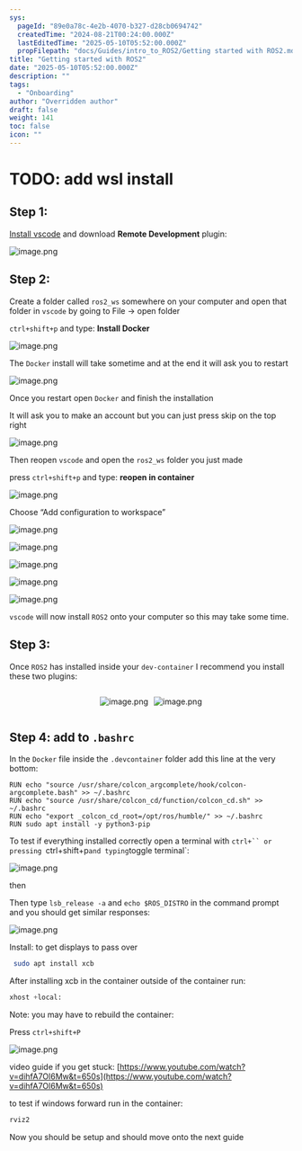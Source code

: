 ```yaml
---
sys:
  pageId: "89e0a78c-4e2b-4070-b327-d28cb0694742"
  createdTime: "2024-08-21T00:24:00.000Z"
  lastEditedTime: "2025-05-10T05:52:00.000Z"
  propFilepath: "docs/Guides/intro_to_ROS2/Getting started with ROS2.md"
title: "Getting started with ROS2"
date: "2025-05-10T05:52:00.000Z"
description: ""
tags:
  - "Onboarding"
author: "Overridden author"
draft: false
weight: 141
toc: false
icon: ""
---
```


# TODO: add wsl install

## Step 1:

[Install vscode](https://code.visualstudio.com/download) and download **Remote Development** plugin:

![image.png](https://prod-files-secure.s3.us-west-2.amazonaws.com/d518164a-d88e-44d1-a4ee-3adb3bd8bce0/efb52993-1881-4a40-b95e-6f020334f022/image.png?X-Amz-Algorithm=AWS4-HMAC-SHA256&X-Amz-Content-Sha256=UNSIGNED-PAYLOAD&X-Amz-Credential=ASIAZI2LB46627MNTC3X%2F20250613%2Fus-west-2%2Fs3%2Faws4_request&X-Amz-Date=20250613T090949Z&X-Amz-Expires=3600&X-Amz-Security-Token=IQoJb3JpZ2luX2VjECYaCXVzLXdlc3QtMiJHMEUCIE44FJAmX58Oh721eP7ddvQMljLYhHiGh1%2BDO%2FigGvQfAiEA5819d5YuRpNcZPhYwc0BN4t%2BpD8Bso8niPVS3O1o6PAqiAQI%2F%2F%2F%2F%2F%2F%2F%2F%2F%2F%2F%2FARAAGgw2Mzc0MjMxODM4MDUiDCBagkkIo80N1PLGHCrcAyLvYodhVzg5R6xVLL0XVw9tL63DW29%2FOrqnFhI5rrE0aS1cfLnUMDkf2hvaUctEdBoyrsZQ4ERVXHiF1GqRaog5dCoyIXGGD%2BZeUjxpnetOq5IMgSYUUzFMnEA9YXCrJVF4PbREgNup7LBqICvLK39oTBBl0JSLYdUFQdnuUV6aM2a3VuKAF%2F9ZlACX1ZYj8oeT2pjRZ2XEKfLKtnhUP3DZ2b9p6koH5JKm%2BPL%2Fp59gW%2F8h%2FypJ9yVsW6qv7UST8WgQw87o53a%2BXLUz5fxbnyGoX1IbNIINyTtNoVBUxBGysynck7jV23ZRFGe1PbbwfWL4L0Bg7cchRLWOx0dBslk8eDETwgBEuN09bGDL3ef3Bl5xy1cVlRX1Hy%2F%2BKQfY7YatKJTheodOn9PRwvxP3Fu0CdOH3JKBn4zr42G3Y3hWRtizuMoWuJwtZnyfMxa%2Fs%2Bv6KWxKX%2BigkJNAgl94toCK2By6OEdg93NLZqkYOzOzRLJA10SRvAaS71EHKVbGNp3dHUcpIMruJkASZdpKLU4RDB6rtk5vkBgsqDLMjREUl79Sapbsq9LyLAewhWJORM9QOc6n9roXR7qAOxgkGWqw9Eoa1xeYzsia4%2BP9RZ7gCemtsN1TG2wisU%2BwMMD3rsIGOqUBh740614j45SU6mz7fGoAqaDnLgip9kgFT9Q3dyKoD9zMa3ztOKyg0uw1fJS9VX6pj4y66QwGBHe9ofGEoOtXu29oWvpfT0ZF11H4iskluCy8ZxKnr2bBEs8pfXtFnHWs22YFPIq3NqBl80tVbSZE8PQLcZhm9Xv1N4kcpCvaSDvghRPPywktq%2FtuQw58o1V92xOyEBsz2iR5ZRyb7TNIULkzWSQT&X-Amz-Signature=2a8197108ef6db164032e37553b9ec41eac8d10d8eb7c1c4f1a76dd23332f5f5&X-Amz-SignedHeaders=host&x-amz-checksum-mode=ENABLED&x-id=GetObject)

## Step 2:

Create a folder called `ros2_ws` somewhere on your computer and open that folder in `vscode` by going to File → open folder 

`ctrl+shift+p` and type: **Install Docker**

![image.png](https://prod-files-secure.s3.us-west-2.amazonaws.com/d518164a-d88e-44d1-a4ee-3adb3bd8bce0/2269dc0e-1cd5-47ff-bceb-c04ad9b2eab0/image.png?X-Amz-Algorithm=AWS4-HMAC-SHA256&X-Amz-Content-Sha256=UNSIGNED-PAYLOAD&X-Amz-Credential=ASIAZI2LB46627MNTC3X%2F20250613%2Fus-west-2%2Fs3%2Faws4_request&X-Amz-Date=20250613T090949Z&X-Amz-Expires=3600&X-Amz-Security-Token=IQoJb3JpZ2luX2VjECYaCXVzLXdlc3QtMiJHMEUCIE44FJAmX58Oh721eP7ddvQMljLYhHiGh1%2BDO%2FigGvQfAiEA5819d5YuRpNcZPhYwc0BN4t%2BpD8Bso8niPVS3O1o6PAqiAQI%2F%2F%2F%2F%2F%2F%2F%2F%2F%2F%2F%2FARAAGgw2Mzc0MjMxODM4MDUiDCBagkkIo80N1PLGHCrcAyLvYodhVzg5R6xVLL0XVw9tL63DW29%2FOrqnFhI5rrE0aS1cfLnUMDkf2hvaUctEdBoyrsZQ4ERVXHiF1GqRaog5dCoyIXGGD%2BZeUjxpnetOq5IMgSYUUzFMnEA9YXCrJVF4PbREgNup7LBqICvLK39oTBBl0JSLYdUFQdnuUV6aM2a3VuKAF%2F9ZlACX1ZYj8oeT2pjRZ2XEKfLKtnhUP3DZ2b9p6koH5JKm%2BPL%2Fp59gW%2F8h%2FypJ9yVsW6qv7UST8WgQw87o53a%2BXLUz5fxbnyGoX1IbNIINyTtNoVBUxBGysynck7jV23ZRFGe1PbbwfWL4L0Bg7cchRLWOx0dBslk8eDETwgBEuN09bGDL3ef3Bl5xy1cVlRX1Hy%2F%2BKQfY7YatKJTheodOn9PRwvxP3Fu0CdOH3JKBn4zr42G3Y3hWRtizuMoWuJwtZnyfMxa%2Fs%2Bv6KWxKX%2BigkJNAgl94toCK2By6OEdg93NLZqkYOzOzRLJA10SRvAaS71EHKVbGNp3dHUcpIMruJkASZdpKLU4RDB6rtk5vkBgsqDLMjREUl79Sapbsq9LyLAewhWJORM9QOc6n9roXR7qAOxgkGWqw9Eoa1xeYzsia4%2BP9RZ7gCemtsN1TG2wisU%2BwMMD3rsIGOqUBh740614j45SU6mz7fGoAqaDnLgip9kgFT9Q3dyKoD9zMa3ztOKyg0uw1fJS9VX6pj4y66QwGBHe9ofGEoOtXu29oWvpfT0ZF11H4iskluCy8ZxKnr2bBEs8pfXtFnHWs22YFPIq3NqBl80tVbSZE8PQLcZhm9Xv1N4kcpCvaSDvghRPPywktq%2FtuQw58o1V92xOyEBsz2iR5ZRyb7TNIULkzWSQT&X-Amz-Signature=0f778e7b2ea04246d9bb1fbc31bb2e08e7fd0e66ddc7cc7700b66df75eb3308d&X-Amz-SignedHeaders=host&x-amz-checksum-mode=ENABLED&x-id=GetObject)

The `Docker` install will take sometime and at the end it will ask you to restart

![image.png](https://prod-files-secure.s3.us-west-2.amazonaws.com/d518164a-d88e-44d1-a4ee-3adb3bd8bce0/ed233f78-be33-4b1f-b89c-9c346c0e961e/image.png?X-Amz-Algorithm=AWS4-HMAC-SHA256&X-Amz-Content-Sha256=UNSIGNED-PAYLOAD&X-Amz-Credential=ASIAZI2LB46627MNTC3X%2F20250613%2Fus-west-2%2Fs3%2Faws4_request&X-Amz-Date=20250613T090949Z&X-Amz-Expires=3600&X-Amz-Security-Token=IQoJb3JpZ2luX2VjECYaCXVzLXdlc3QtMiJHMEUCIE44FJAmX58Oh721eP7ddvQMljLYhHiGh1%2BDO%2FigGvQfAiEA5819d5YuRpNcZPhYwc0BN4t%2BpD8Bso8niPVS3O1o6PAqiAQI%2F%2F%2F%2F%2F%2F%2F%2F%2F%2F%2F%2FARAAGgw2Mzc0MjMxODM4MDUiDCBagkkIo80N1PLGHCrcAyLvYodhVzg5R6xVLL0XVw9tL63DW29%2FOrqnFhI5rrE0aS1cfLnUMDkf2hvaUctEdBoyrsZQ4ERVXHiF1GqRaog5dCoyIXGGD%2BZeUjxpnetOq5IMgSYUUzFMnEA9YXCrJVF4PbREgNup7LBqICvLK39oTBBl0JSLYdUFQdnuUV6aM2a3VuKAF%2F9ZlACX1ZYj8oeT2pjRZ2XEKfLKtnhUP3DZ2b9p6koH5JKm%2BPL%2Fp59gW%2F8h%2FypJ9yVsW6qv7UST8WgQw87o53a%2BXLUz5fxbnyGoX1IbNIINyTtNoVBUxBGysynck7jV23ZRFGe1PbbwfWL4L0Bg7cchRLWOx0dBslk8eDETwgBEuN09bGDL3ef3Bl5xy1cVlRX1Hy%2F%2BKQfY7YatKJTheodOn9PRwvxP3Fu0CdOH3JKBn4zr42G3Y3hWRtizuMoWuJwtZnyfMxa%2Fs%2Bv6KWxKX%2BigkJNAgl94toCK2By6OEdg93NLZqkYOzOzRLJA10SRvAaS71EHKVbGNp3dHUcpIMruJkASZdpKLU4RDB6rtk5vkBgsqDLMjREUl79Sapbsq9LyLAewhWJORM9QOc6n9roXR7qAOxgkGWqw9Eoa1xeYzsia4%2BP9RZ7gCemtsN1TG2wisU%2BwMMD3rsIGOqUBh740614j45SU6mz7fGoAqaDnLgip9kgFT9Q3dyKoD9zMa3ztOKyg0uw1fJS9VX6pj4y66QwGBHe9ofGEoOtXu29oWvpfT0ZF11H4iskluCy8ZxKnr2bBEs8pfXtFnHWs22YFPIq3NqBl80tVbSZE8PQLcZhm9Xv1N4kcpCvaSDvghRPPywktq%2FtuQw58o1V92xOyEBsz2iR5ZRyb7TNIULkzWSQT&X-Amz-Signature=6e2feb5a94d65181c7ebe3f4a1f807a9c67f301d5a1d8a722f6555cf3b94ec85&X-Amz-SignedHeaders=host&x-amz-checksum-mode=ENABLED&x-id=GetObject)

Once you restart open `Docker` and finish the installation

It will ask you to make an account but you can just press skip on the top right

![image.png](https://prod-files-secure.s3.us-west-2.amazonaws.com/d518164a-d88e-44d1-a4ee-3adb3bd8bce0/21010ad9-1659-4fd9-9f59-9932a09b2a3d/image.png?X-Amz-Algorithm=AWS4-HMAC-SHA256&X-Amz-Content-Sha256=UNSIGNED-PAYLOAD&X-Amz-Credential=ASIAZI2LB46627MNTC3X%2F20250613%2Fus-west-2%2Fs3%2Faws4_request&X-Amz-Date=20250613T090949Z&X-Amz-Expires=3600&X-Amz-Security-Token=IQoJb3JpZ2luX2VjECYaCXVzLXdlc3QtMiJHMEUCIE44FJAmX58Oh721eP7ddvQMljLYhHiGh1%2BDO%2FigGvQfAiEA5819d5YuRpNcZPhYwc0BN4t%2BpD8Bso8niPVS3O1o6PAqiAQI%2F%2F%2F%2F%2F%2F%2F%2F%2F%2F%2F%2FARAAGgw2Mzc0MjMxODM4MDUiDCBagkkIo80N1PLGHCrcAyLvYodhVzg5R6xVLL0XVw9tL63DW29%2FOrqnFhI5rrE0aS1cfLnUMDkf2hvaUctEdBoyrsZQ4ERVXHiF1GqRaog5dCoyIXGGD%2BZeUjxpnetOq5IMgSYUUzFMnEA9YXCrJVF4PbREgNup7LBqICvLK39oTBBl0JSLYdUFQdnuUV6aM2a3VuKAF%2F9ZlACX1ZYj8oeT2pjRZ2XEKfLKtnhUP3DZ2b9p6koH5JKm%2BPL%2Fp59gW%2F8h%2FypJ9yVsW6qv7UST8WgQw87o53a%2BXLUz5fxbnyGoX1IbNIINyTtNoVBUxBGysynck7jV23ZRFGe1PbbwfWL4L0Bg7cchRLWOx0dBslk8eDETwgBEuN09bGDL3ef3Bl5xy1cVlRX1Hy%2F%2BKQfY7YatKJTheodOn9PRwvxP3Fu0CdOH3JKBn4zr42G3Y3hWRtizuMoWuJwtZnyfMxa%2Fs%2Bv6KWxKX%2BigkJNAgl94toCK2By6OEdg93NLZqkYOzOzRLJA10SRvAaS71EHKVbGNp3dHUcpIMruJkASZdpKLU4RDB6rtk5vkBgsqDLMjREUl79Sapbsq9LyLAewhWJORM9QOc6n9roXR7qAOxgkGWqw9Eoa1xeYzsia4%2BP9RZ7gCemtsN1TG2wisU%2BwMMD3rsIGOqUBh740614j45SU6mz7fGoAqaDnLgip9kgFT9Q3dyKoD9zMa3ztOKyg0uw1fJS9VX6pj4y66QwGBHe9ofGEoOtXu29oWvpfT0ZF11H4iskluCy8ZxKnr2bBEs8pfXtFnHWs22YFPIq3NqBl80tVbSZE8PQLcZhm9Xv1N4kcpCvaSDvghRPPywktq%2FtuQw58o1V92xOyEBsz2iR5ZRyb7TNIULkzWSQT&X-Amz-Signature=5e21918d289f2d57c9d9156701a6a2dc5e254e52064adc4b369f3d27910277da&X-Amz-SignedHeaders=host&x-amz-checksum-mode=ENABLED&x-id=GetObject)

Then reopen `vscode` and open the `ros2_ws` folder you just made

press `ctrl+shift+p` and type: **reopen in container**

![image.png](https://prod-files-secure.s3.us-west-2.amazonaws.com/d518164a-d88e-44d1-a4ee-3adb3bd8bce0/4e93b8c2-41ad-488c-8095-c74205196118/image.png?X-Amz-Algorithm=AWS4-HMAC-SHA256&X-Amz-Content-Sha256=UNSIGNED-PAYLOAD&X-Amz-Credential=ASIAZI2LB46627MNTC3X%2F20250613%2Fus-west-2%2Fs3%2Faws4_request&X-Amz-Date=20250613T090949Z&X-Amz-Expires=3600&X-Amz-Security-Token=IQoJb3JpZ2luX2VjECYaCXVzLXdlc3QtMiJHMEUCIE44FJAmX58Oh721eP7ddvQMljLYhHiGh1%2BDO%2FigGvQfAiEA5819d5YuRpNcZPhYwc0BN4t%2BpD8Bso8niPVS3O1o6PAqiAQI%2F%2F%2F%2F%2F%2F%2F%2F%2F%2F%2F%2FARAAGgw2Mzc0MjMxODM4MDUiDCBagkkIo80N1PLGHCrcAyLvYodhVzg5R6xVLL0XVw9tL63DW29%2FOrqnFhI5rrE0aS1cfLnUMDkf2hvaUctEdBoyrsZQ4ERVXHiF1GqRaog5dCoyIXGGD%2BZeUjxpnetOq5IMgSYUUzFMnEA9YXCrJVF4PbREgNup7LBqICvLK39oTBBl0JSLYdUFQdnuUV6aM2a3VuKAF%2F9ZlACX1ZYj8oeT2pjRZ2XEKfLKtnhUP3DZ2b9p6koH5JKm%2BPL%2Fp59gW%2F8h%2FypJ9yVsW6qv7UST8WgQw87o53a%2BXLUz5fxbnyGoX1IbNIINyTtNoVBUxBGysynck7jV23ZRFGe1PbbwfWL4L0Bg7cchRLWOx0dBslk8eDETwgBEuN09bGDL3ef3Bl5xy1cVlRX1Hy%2F%2BKQfY7YatKJTheodOn9PRwvxP3Fu0CdOH3JKBn4zr42G3Y3hWRtizuMoWuJwtZnyfMxa%2Fs%2Bv6KWxKX%2BigkJNAgl94toCK2By6OEdg93NLZqkYOzOzRLJA10SRvAaS71EHKVbGNp3dHUcpIMruJkASZdpKLU4RDB6rtk5vkBgsqDLMjREUl79Sapbsq9LyLAewhWJORM9QOc6n9roXR7qAOxgkGWqw9Eoa1xeYzsia4%2BP9RZ7gCemtsN1TG2wisU%2BwMMD3rsIGOqUBh740614j45SU6mz7fGoAqaDnLgip9kgFT9Q3dyKoD9zMa3ztOKyg0uw1fJS9VX6pj4y66QwGBHe9ofGEoOtXu29oWvpfT0ZF11H4iskluCy8ZxKnr2bBEs8pfXtFnHWs22YFPIq3NqBl80tVbSZE8PQLcZhm9Xv1N4kcpCvaSDvghRPPywktq%2FtuQw58o1V92xOyEBsz2iR5ZRyb7TNIULkzWSQT&X-Amz-Signature=b803fc38b9ff4b004cdde6e38db05731af5a4d9cfdea4e40401007a5eec80d47&X-Amz-SignedHeaders=host&x-amz-checksum-mode=ENABLED&x-id=GetObject)

Choose “Add configuration to workspace”

![image.png](https://prod-files-secure.s3.us-west-2.amazonaws.com/d518164a-d88e-44d1-a4ee-3adb3bd8bce0/9560b282-5060-4989-ba37-97e7b2c22476/image.png?X-Amz-Algorithm=AWS4-HMAC-SHA256&X-Amz-Content-Sha256=UNSIGNED-PAYLOAD&X-Amz-Credential=ASIAZI2LB46627MNTC3X%2F20250613%2Fus-west-2%2Fs3%2Faws4_request&X-Amz-Date=20250613T090949Z&X-Amz-Expires=3600&X-Amz-Security-Token=IQoJb3JpZ2luX2VjECYaCXVzLXdlc3QtMiJHMEUCIE44FJAmX58Oh721eP7ddvQMljLYhHiGh1%2BDO%2FigGvQfAiEA5819d5YuRpNcZPhYwc0BN4t%2BpD8Bso8niPVS3O1o6PAqiAQI%2F%2F%2F%2F%2F%2F%2F%2F%2F%2F%2F%2FARAAGgw2Mzc0MjMxODM4MDUiDCBagkkIo80N1PLGHCrcAyLvYodhVzg5R6xVLL0XVw9tL63DW29%2FOrqnFhI5rrE0aS1cfLnUMDkf2hvaUctEdBoyrsZQ4ERVXHiF1GqRaog5dCoyIXGGD%2BZeUjxpnetOq5IMgSYUUzFMnEA9YXCrJVF4PbREgNup7LBqICvLK39oTBBl0JSLYdUFQdnuUV6aM2a3VuKAF%2F9ZlACX1ZYj8oeT2pjRZ2XEKfLKtnhUP3DZ2b9p6koH5JKm%2BPL%2Fp59gW%2F8h%2FypJ9yVsW6qv7UST8WgQw87o53a%2BXLUz5fxbnyGoX1IbNIINyTtNoVBUxBGysynck7jV23ZRFGe1PbbwfWL4L0Bg7cchRLWOx0dBslk8eDETwgBEuN09bGDL3ef3Bl5xy1cVlRX1Hy%2F%2BKQfY7YatKJTheodOn9PRwvxP3Fu0CdOH3JKBn4zr42G3Y3hWRtizuMoWuJwtZnyfMxa%2Fs%2Bv6KWxKX%2BigkJNAgl94toCK2By6OEdg93NLZqkYOzOzRLJA10SRvAaS71EHKVbGNp3dHUcpIMruJkASZdpKLU4RDB6rtk5vkBgsqDLMjREUl79Sapbsq9LyLAewhWJORM9QOc6n9roXR7qAOxgkGWqw9Eoa1xeYzsia4%2BP9RZ7gCemtsN1TG2wisU%2BwMMD3rsIGOqUBh740614j45SU6mz7fGoAqaDnLgip9kgFT9Q3dyKoD9zMa3ztOKyg0uw1fJS9VX6pj4y66QwGBHe9ofGEoOtXu29oWvpfT0ZF11H4iskluCy8ZxKnr2bBEs8pfXtFnHWs22YFPIq3NqBl80tVbSZE8PQLcZhm9Xv1N4kcpCvaSDvghRPPywktq%2FtuQw58o1V92xOyEBsz2iR5ZRyb7TNIULkzWSQT&X-Amz-Signature=843ecc6ef4ea07231fdb03dc3ce019cdc85afb079b64e562d3fc6d9ecbd9b708&X-Amz-SignedHeaders=host&x-amz-checksum-mode=ENABLED&x-id=GetObject)

![image.png](https://prod-files-secure.s3.us-west-2.amazonaws.com/d518164a-d88e-44d1-a4ee-3adb3bd8bce0/2ee63f81-886b-48e8-a553-dc6e5eac99e4/image.png?X-Amz-Algorithm=AWS4-HMAC-SHA256&X-Amz-Content-Sha256=UNSIGNED-PAYLOAD&X-Amz-Credential=ASIAZI2LB46627MNTC3X%2F20250613%2Fus-west-2%2Fs3%2Faws4_request&X-Amz-Date=20250613T090949Z&X-Amz-Expires=3600&X-Amz-Security-Token=IQoJb3JpZ2luX2VjECYaCXVzLXdlc3QtMiJHMEUCIE44FJAmX58Oh721eP7ddvQMljLYhHiGh1%2BDO%2FigGvQfAiEA5819d5YuRpNcZPhYwc0BN4t%2BpD8Bso8niPVS3O1o6PAqiAQI%2F%2F%2F%2F%2F%2F%2F%2F%2F%2F%2F%2FARAAGgw2Mzc0MjMxODM4MDUiDCBagkkIo80N1PLGHCrcAyLvYodhVzg5R6xVLL0XVw9tL63DW29%2FOrqnFhI5rrE0aS1cfLnUMDkf2hvaUctEdBoyrsZQ4ERVXHiF1GqRaog5dCoyIXGGD%2BZeUjxpnetOq5IMgSYUUzFMnEA9YXCrJVF4PbREgNup7LBqICvLK39oTBBl0JSLYdUFQdnuUV6aM2a3VuKAF%2F9ZlACX1ZYj8oeT2pjRZ2XEKfLKtnhUP3DZ2b9p6koH5JKm%2BPL%2Fp59gW%2F8h%2FypJ9yVsW6qv7UST8WgQw87o53a%2BXLUz5fxbnyGoX1IbNIINyTtNoVBUxBGysynck7jV23ZRFGe1PbbwfWL4L0Bg7cchRLWOx0dBslk8eDETwgBEuN09bGDL3ef3Bl5xy1cVlRX1Hy%2F%2BKQfY7YatKJTheodOn9PRwvxP3Fu0CdOH3JKBn4zr42G3Y3hWRtizuMoWuJwtZnyfMxa%2Fs%2Bv6KWxKX%2BigkJNAgl94toCK2By6OEdg93NLZqkYOzOzRLJA10SRvAaS71EHKVbGNp3dHUcpIMruJkASZdpKLU4RDB6rtk5vkBgsqDLMjREUl79Sapbsq9LyLAewhWJORM9QOc6n9roXR7qAOxgkGWqw9Eoa1xeYzsia4%2BP9RZ7gCemtsN1TG2wisU%2BwMMD3rsIGOqUBh740614j45SU6mz7fGoAqaDnLgip9kgFT9Q3dyKoD9zMa3ztOKyg0uw1fJS9VX6pj4y66QwGBHe9ofGEoOtXu29oWvpfT0ZF11H4iskluCy8ZxKnr2bBEs8pfXtFnHWs22YFPIq3NqBl80tVbSZE8PQLcZhm9Xv1N4kcpCvaSDvghRPPywktq%2FtuQw58o1V92xOyEBsz2iR5ZRyb7TNIULkzWSQT&X-Amz-Signature=ac9e0972b49814829e4c6e32d5ca72180a891d32437ad51faf60b60643fa7876&X-Amz-SignedHeaders=host&x-amz-checksum-mode=ENABLED&x-id=GetObject)

![image.png](https://prod-files-secure.s3.us-west-2.amazonaws.com/d518164a-d88e-44d1-a4ee-3adb3bd8bce0/ae1580b2-b048-407e-aed9-b584224a7a04/image.png?X-Amz-Algorithm=AWS4-HMAC-SHA256&X-Amz-Content-Sha256=UNSIGNED-PAYLOAD&X-Amz-Credential=ASIAZI2LB46627MNTC3X%2F20250613%2Fus-west-2%2Fs3%2Faws4_request&X-Amz-Date=20250613T090949Z&X-Amz-Expires=3600&X-Amz-Security-Token=IQoJb3JpZ2luX2VjECYaCXVzLXdlc3QtMiJHMEUCIE44FJAmX58Oh721eP7ddvQMljLYhHiGh1%2BDO%2FigGvQfAiEA5819d5YuRpNcZPhYwc0BN4t%2BpD8Bso8niPVS3O1o6PAqiAQI%2F%2F%2F%2F%2F%2F%2F%2F%2F%2F%2F%2FARAAGgw2Mzc0MjMxODM4MDUiDCBagkkIo80N1PLGHCrcAyLvYodhVzg5R6xVLL0XVw9tL63DW29%2FOrqnFhI5rrE0aS1cfLnUMDkf2hvaUctEdBoyrsZQ4ERVXHiF1GqRaog5dCoyIXGGD%2BZeUjxpnetOq5IMgSYUUzFMnEA9YXCrJVF4PbREgNup7LBqICvLK39oTBBl0JSLYdUFQdnuUV6aM2a3VuKAF%2F9ZlACX1ZYj8oeT2pjRZ2XEKfLKtnhUP3DZ2b9p6koH5JKm%2BPL%2Fp59gW%2F8h%2FypJ9yVsW6qv7UST8WgQw87o53a%2BXLUz5fxbnyGoX1IbNIINyTtNoVBUxBGysynck7jV23ZRFGe1PbbwfWL4L0Bg7cchRLWOx0dBslk8eDETwgBEuN09bGDL3ef3Bl5xy1cVlRX1Hy%2F%2BKQfY7YatKJTheodOn9PRwvxP3Fu0CdOH3JKBn4zr42G3Y3hWRtizuMoWuJwtZnyfMxa%2Fs%2Bv6KWxKX%2BigkJNAgl94toCK2By6OEdg93NLZqkYOzOzRLJA10SRvAaS71EHKVbGNp3dHUcpIMruJkASZdpKLU4RDB6rtk5vkBgsqDLMjREUl79Sapbsq9LyLAewhWJORM9QOc6n9roXR7qAOxgkGWqw9Eoa1xeYzsia4%2BP9RZ7gCemtsN1TG2wisU%2BwMMD3rsIGOqUBh740614j45SU6mz7fGoAqaDnLgip9kgFT9Q3dyKoD9zMa3ztOKyg0uw1fJS9VX6pj4y66QwGBHe9ofGEoOtXu29oWvpfT0ZF11H4iskluCy8ZxKnr2bBEs8pfXtFnHWs22YFPIq3NqBl80tVbSZE8PQLcZhm9Xv1N4kcpCvaSDvghRPPywktq%2FtuQw58o1V92xOyEBsz2iR5ZRyb7TNIULkzWSQT&X-Amz-Signature=c9f8f42460b04272deb29d5a8f3eb953655419630a391181b2e2950249312ca9&X-Amz-SignedHeaders=host&x-amz-checksum-mode=ENABLED&x-id=GetObject)

![image.png](https://prod-files-secure.s3.us-west-2.amazonaws.com/d518164a-d88e-44d1-a4ee-3adb3bd8bce0/53255b28-f75e-430f-b9e3-c0ac8577e42b/image.png?X-Amz-Algorithm=AWS4-HMAC-SHA256&X-Amz-Content-Sha256=UNSIGNED-PAYLOAD&X-Amz-Credential=ASIAZI2LB46627MNTC3X%2F20250613%2Fus-west-2%2Fs3%2Faws4_request&X-Amz-Date=20250613T090949Z&X-Amz-Expires=3600&X-Amz-Security-Token=IQoJb3JpZ2luX2VjECYaCXVzLXdlc3QtMiJHMEUCIE44FJAmX58Oh721eP7ddvQMljLYhHiGh1%2BDO%2FigGvQfAiEA5819d5YuRpNcZPhYwc0BN4t%2BpD8Bso8niPVS3O1o6PAqiAQI%2F%2F%2F%2F%2F%2F%2F%2F%2F%2F%2F%2FARAAGgw2Mzc0MjMxODM4MDUiDCBagkkIo80N1PLGHCrcAyLvYodhVzg5R6xVLL0XVw9tL63DW29%2FOrqnFhI5rrE0aS1cfLnUMDkf2hvaUctEdBoyrsZQ4ERVXHiF1GqRaog5dCoyIXGGD%2BZeUjxpnetOq5IMgSYUUzFMnEA9YXCrJVF4PbREgNup7LBqICvLK39oTBBl0JSLYdUFQdnuUV6aM2a3VuKAF%2F9ZlACX1ZYj8oeT2pjRZ2XEKfLKtnhUP3DZ2b9p6koH5JKm%2BPL%2Fp59gW%2F8h%2FypJ9yVsW6qv7UST8WgQw87o53a%2BXLUz5fxbnyGoX1IbNIINyTtNoVBUxBGysynck7jV23ZRFGe1PbbwfWL4L0Bg7cchRLWOx0dBslk8eDETwgBEuN09bGDL3ef3Bl5xy1cVlRX1Hy%2F%2BKQfY7YatKJTheodOn9PRwvxP3Fu0CdOH3JKBn4zr42G3Y3hWRtizuMoWuJwtZnyfMxa%2Fs%2Bv6KWxKX%2BigkJNAgl94toCK2By6OEdg93NLZqkYOzOzRLJA10SRvAaS71EHKVbGNp3dHUcpIMruJkASZdpKLU4RDB6rtk5vkBgsqDLMjREUl79Sapbsq9LyLAewhWJORM9QOc6n9roXR7qAOxgkGWqw9Eoa1xeYzsia4%2BP9RZ7gCemtsN1TG2wisU%2BwMMD3rsIGOqUBh740614j45SU6mz7fGoAqaDnLgip9kgFT9Q3dyKoD9zMa3ztOKyg0uw1fJS9VX6pj4y66QwGBHe9ofGEoOtXu29oWvpfT0ZF11H4iskluCy8ZxKnr2bBEs8pfXtFnHWs22YFPIq3NqBl80tVbSZE8PQLcZhm9Xv1N4kcpCvaSDvghRPPywktq%2FtuQw58o1V92xOyEBsz2iR5ZRyb7TNIULkzWSQT&X-Amz-Signature=3ee4d92152b0fb170623ff980d06d9fce762657f95a8ebfed8a869dd058fe47e&X-Amz-SignedHeaders=host&x-amz-checksum-mode=ENABLED&x-id=GetObject)

![image.png](https://prod-files-secure.s3.us-west-2.amazonaws.com/d518164a-d88e-44d1-a4ee-3adb3bd8bce0/7c562767-5af9-4ffb-97d1-327bcdf4ee00/image.png?X-Amz-Algorithm=AWS4-HMAC-SHA256&X-Amz-Content-Sha256=UNSIGNED-PAYLOAD&X-Amz-Credential=ASIAZI2LB46627MNTC3X%2F20250613%2Fus-west-2%2Fs3%2Faws4_request&X-Amz-Date=20250613T090949Z&X-Amz-Expires=3600&X-Amz-Security-Token=IQoJb3JpZ2luX2VjECYaCXVzLXdlc3QtMiJHMEUCIE44FJAmX58Oh721eP7ddvQMljLYhHiGh1%2BDO%2FigGvQfAiEA5819d5YuRpNcZPhYwc0BN4t%2BpD8Bso8niPVS3O1o6PAqiAQI%2F%2F%2F%2F%2F%2F%2F%2F%2F%2F%2F%2FARAAGgw2Mzc0MjMxODM4MDUiDCBagkkIo80N1PLGHCrcAyLvYodhVzg5R6xVLL0XVw9tL63DW29%2FOrqnFhI5rrE0aS1cfLnUMDkf2hvaUctEdBoyrsZQ4ERVXHiF1GqRaog5dCoyIXGGD%2BZeUjxpnetOq5IMgSYUUzFMnEA9YXCrJVF4PbREgNup7LBqICvLK39oTBBl0JSLYdUFQdnuUV6aM2a3VuKAF%2F9ZlACX1ZYj8oeT2pjRZ2XEKfLKtnhUP3DZ2b9p6koH5JKm%2BPL%2Fp59gW%2F8h%2FypJ9yVsW6qv7UST8WgQw87o53a%2BXLUz5fxbnyGoX1IbNIINyTtNoVBUxBGysynck7jV23ZRFGe1PbbwfWL4L0Bg7cchRLWOx0dBslk8eDETwgBEuN09bGDL3ef3Bl5xy1cVlRX1Hy%2F%2BKQfY7YatKJTheodOn9PRwvxP3Fu0CdOH3JKBn4zr42G3Y3hWRtizuMoWuJwtZnyfMxa%2Fs%2Bv6KWxKX%2BigkJNAgl94toCK2By6OEdg93NLZqkYOzOzRLJA10SRvAaS71EHKVbGNp3dHUcpIMruJkASZdpKLU4RDB6rtk5vkBgsqDLMjREUl79Sapbsq9LyLAewhWJORM9QOc6n9roXR7qAOxgkGWqw9Eoa1xeYzsia4%2BP9RZ7gCemtsN1TG2wisU%2BwMMD3rsIGOqUBh740614j45SU6mz7fGoAqaDnLgip9kgFT9Q3dyKoD9zMa3ztOKyg0uw1fJS9VX6pj4y66QwGBHe9ofGEoOtXu29oWvpfT0ZF11H4iskluCy8ZxKnr2bBEs8pfXtFnHWs22YFPIq3NqBl80tVbSZE8PQLcZhm9Xv1N4kcpCvaSDvghRPPywktq%2FtuQw58o1V92xOyEBsz2iR5ZRyb7TNIULkzWSQT&X-Amz-Signature=6abb9edf90f2f85ebc122d7763afff5f37add560a8e97c7e4795dd9022f68568&X-Amz-SignedHeaders=host&x-amz-checksum-mode=ENABLED&x-id=GetObject)

`vscode` will now install `ROS2` onto your computer so this may take some time.

## Step 3:

Once `ROS2` has installed inside your `dev-container` I recommend you install these two plugins:

<div style="display: flex;flex-direction: row; column-gap:10px; max-width: 630px;justify-content: center;">
<div>

![image.png](https://prod-files-secure.s3.us-west-2.amazonaws.com/d518164a-d88e-44d1-a4ee-3adb3bd8bce0/3fc3d550-5a54-4ba1-ba6b-faa01cdb7369/image.png?X-Amz-Algorithm=AWS4-HMAC-SHA256&X-Amz-Content-Sha256=UNSIGNED-PAYLOAD&X-Amz-Credential=ASIAZI2LB466QY4732JL%2F20250613%2Fus-west-2%2Fs3%2Faws4_request&X-Amz-Date=20250613T090950Z&X-Amz-Expires=3600&X-Amz-Security-Token=IQoJb3JpZ2luX2VjECUaCXVzLXdlc3QtMiJHMEUCIF1FN30VLReW8zp5L3ODRMWJfSknlO%2FqiXH%2B0EvHvPAfAiEAnEfHVs4WB26oxZVUEt8VGC6YK3eMKrIfPRJ9E46cBlAqiAQI%2Fv%2F%2F%2F%2F%2F%2F%2F%2F%2F%2FARAAGgw2Mzc0MjMxODM4MDUiDHvt9%2BMYCTq3Gh3BUyrcA3DTHTgYYhQtxvQoRWc%2BFrC1cilaVt5JE9A1TuFY7KmBmN42UCXQ0ohyok%2F4YgqoHHAX7D%2F4jOBQRr7ke61v7fmCe7yraTCIXUKy5NsvX5qAuV5KeK%2F2qKjK0hGuy3HrwssbK3%2BSwVfDFmrbe2wrBeqmfypZ4oO%2Fxr7UI13Ow2LIMRkB35paEc6yq09QeXZkPrXIlcPrliZsEsBkFlhQNWJJ7k%2FApFenTlxBFcd3cSIoXTPVHvzxtN78Xp6yt7SThmFErivUer1KDQEKROFXpnQnVyasd6BdZaArVeAoaT7v%2BtnkMRc6HwJLNRg%2Fe6yD7Gw5HsiLtyNjMdTXlIeStYhNjXrRIaUjRmd%2FZDardYYX%2BSAVkWevo5LUib08ijsUHlVCaohqsRu5fmTOwQ%2BdA8OfC6XGFX%2FTBrbyj6QuprcerXr6Qtl7hX84Fltwf2xmBlgiZPd4mDeQum7xEJ%2FUiQIQfOdawXiKl%2BhAQsasZN89ciQlYJfbDe%2BlkAG4Fwppn3bTqmEBuwvaXjvC9waGbf9IOI9oZArF2ebsItZg7Gfd1VVsP%2FU5tmxHa1Sq%2Bbl8vVmfN0ZPghx021BntHEIOF02tKcWC1q03wVn3u2C3SQ3Hn8PpniY%2BfRGoblpMN3brsIGOqUBXnn7mgNvfxijqi9vHWZpLjUWWxLuj0RkSw8zEU9pB6nmUK14JGYwilFDqYPDQH8ItDWCi7nkVjzuLYLzeEBSSWRZ%2F2yl%2BSw1UuOlrkP2Vg4Qj2w%2BQNIW1zyC1BPeFpJoSXm8i5gTaPvDigNTJqs9KCG2iDiHyInWiekEElbRaN7vlAbBEzjtVY4iIfxe7dg939YY4GiSI62%2FwiXIpkND3HuSK30j&X-Amz-Signature=cb2f25c50d9c604b9fe15a309571c79aae3ad17cad069d121bd88178e7aa5c4e&X-Amz-SignedHeaders=host&x-amz-checksum-mode=ENABLED&x-id=GetObject)

</div>
<div>

![image.png](https://prod-files-secure.s3.us-west-2.amazonaws.com/d518164a-d88e-44d1-a4ee-3adb3bd8bce0/d994cc66-13c2-4093-a5a3-f84cf4601a82/image.png?X-Amz-Algorithm=AWS4-HMAC-SHA256&X-Amz-Content-Sha256=UNSIGNED-PAYLOAD&X-Amz-Credential=ASIAZI2LB466TH22VWO2%2F20250613%2Fus-west-2%2Fs3%2Faws4_request&X-Amz-Date=20250613T090950Z&X-Amz-Expires=3600&X-Amz-Security-Token=IQoJb3JpZ2luX2VjECkaCXVzLXdlc3QtMiJGMEQCIDkOrkDqDMysgWrm7PhhtVrVZ3vnHVcLFq6F0fowV0CcAiAWTTTVfj792ZL9QZGwctmcNdq86a5BmNa%2BMQH4fBQ9qyr%2FAwgSEAAaDDYzNzQyMzE4MzgwNSIMnb%2BDsNuEASPS8AwcKtwDOxh22fadZ3VUdZRaRqfHwOkHxGnBAvSNIOff%2BvHDF1tc1Pp2EP6qnWc2L92PeJ5WcfBWPnxqMLKBF33BFFLedOix8utB%2FBVKlld6ysaXhbWjXGH0DPOPO58d8TpJ3%2FWNiv28TiCKnetospIVhkAQgzERVph8MAfN1HLpEvOn9ETJUNl6oD2l%2FKddQxquzvhJqiA%2BEZBN0Eeapp4HvcsfQ%2F%2BZPskbobuYdS1wcOYQ8FBzQT7Z4i%2FvTGJfYvV9XZ6aDKyEMUN38KBWD1ICkxnmW5zGqTFZ5hV%2FhcsNqzCa%2FZEslvr88F2lhrqTnrk7a8FN%2FSOhH3vbmkT2t8cK2a2XFOZaP%2BBpZQKrqs%2B9wKX99xtUY7QzzzJBeIPMVAAA6SKJNzjBgu4Zdi%2BmBgHJKX2vvbxcpwAgXChKFnPCYt6xGkJS%2F3w4ZKLl0sKE3cQHwAswvUDYZGj8vxD%2FyedlW2mgzJkWJDDLn3ukdHXu1cm5AlmUrkqV1WwEa48onvNwt6pRB9ETsFwxB%2F1RXkDez1J7JZ%2B20bZ0%2BYtFGg7teB30%2F0BoBxxc4m2PZOrrNHIucXdXCE8Nb1MeP9VfDGEfKWzQ%2Bi%2Fd10jkwDiAqrHWzTB%2BmqAsf%2B%2FvJgwj%2FVJ6N2ow0dOvwgY6pgHqFJHDwJPkdrM8YflmwQSqHMTL8wxDXCNqm6DIxzCDm9HlBTTUfWID1uyy6tcPHevGT1W3roHOcEGaE4BsKzI2WS0ydp%2BE9R6rKicbRDy3P9L3225BSZ9WyEKluNWstV1YFCQhpg%2FhZfYnrgaVLT7Rzy7unXibX0mCfgBO4Nn5du0kMvSPv28mIcb747BPu1qBewenjDEfj%2B1v7HgTJFIwKhh9MFew&X-Amz-Signature=01ff7bfe714d8d65fbdd5939c21df2ced6636e705419a555f60661838aed2d8b&X-Amz-SignedHeaders=host&x-amz-checksum-mode=ENABLED&x-id=GetObject)

</div>
</div>

## Step 4: add to `.bashrc`

In the `Docker` file inside the `.devcontainer` folder add this line at the very bottom: 

```docker
RUN echo "source /usr/share/colcon_argcomplete/hook/colcon-argcomplete.bash" >> ~/.bashrc
RUN echo "source /usr/share/colcon_cd/function/colcon_cd.sh" >> ~/.bashrc
RUN echo "export _colcon_cd_root=/opt/ros/humble/" >> ~/.bashrc
RUN sudo apt install -y python3-pip 
```

To test if everything installed correctly open a terminal with `ctrl+`` or pressing `ctrl+shift+p` and typing `toggle terminal`:

![image.png](https://prod-files-secure.s3.us-west-2.amazonaws.com/d518164a-d88e-44d1-a4ee-3adb3bd8bce0/6a4943d8-b04e-4c02-9a58-775f3384d1a5/image.png?X-Amz-Algorithm=AWS4-HMAC-SHA256&X-Amz-Content-Sha256=UNSIGNED-PAYLOAD&X-Amz-Credential=ASIAZI2LB46627MNTC3X%2F20250613%2Fus-west-2%2Fs3%2Faws4_request&X-Amz-Date=20250613T090949Z&X-Amz-Expires=3600&X-Amz-Security-Token=IQoJb3JpZ2luX2VjECYaCXVzLXdlc3QtMiJHMEUCIE44FJAmX58Oh721eP7ddvQMljLYhHiGh1%2BDO%2FigGvQfAiEA5819d5YuRpNcZPhYwc0BN4t%2BpD8Bso8niPVS3O1o6PAqiAQI%2F%2F%2F%2F%2F%2F%2F%2F%2F%2F%2F%2FARAAGgw2Mzc0MjMxODM4MDUiDCBagkkIo80N1PLGHCrcAyLvYodhVzg5R6xVLL0XVw9tL63DW29%2FOrqnFhI5rrE0aS1cfLnUMDkf2hvaUctEdBoyrsZQ4ERVXHiF1GqRaog5dCoyIXGGD%2BZeUjxpnetOq5IMgSYUUzFMnEA9YXCrJVF4PbREgNup7LBqICvLK39oTBBl0JSLYdUFQdnuUV6aM2a3VuKAF%2F9ZlACX1ZYj8oeT2pjRZ2XEKfLKtnhUP3DZ2b9p6koH5JKm%2BPL%2Fp59gW%2F8h%2FypJ9yVsW6qv7UST8WgQw87o53a%2BXLUz5fxbnyGoX1IbNIINyTtNoVBUxBGysynck7jV23ZRFGe1PbbwfWL4L0Bg7cchRLWOx0dBslk8eDETwgBEuN09bGDL3ef3Bl5xy1cVlRX1Hy%2F%2BKQfY7YatKJTheodOn9PRwvxP3Fu0CdOH3JKBn4zr42G3Y3hWRtizuMoWuJwtZnyfMxa%2Fs%2Bv6KWxKX%2BigkJNAgl94toCK2By6OEdg93NLZqkYOzOzRLJA10SRvAaS71EHKVbGNp3dHUcpIMruJkASZdpKLU4RDB6rtk5vkBgsqDLMjREUl79Sapbsq9LyLAewhWJORM9QOc6n9roXR7qAOxgkGWqw9Eoa1xeYzsia4%2BP9RZ7gCemtsN1TG2wisU%2BwMMD3rsIGOqUBh740614j45SU6mz7fGoAqaDnLgip9kgFT9Q3dyKoD9zMa3ztOKyg0uw1fJS9VX6pj4y66QwGBHe9ofGEoOtXu29oWvpfT0ZF11H4iskluCy8ZxKnr2bBEs8pfXtFnHWs22YFPIq3NqBl80tVbSZE8PQLcZhm9Xv1N4kcpCvaSDvghRPPywktq%2FtuQw58o1V92xOyEBsz2iR5ZRyb7TNIULkzWSQT&X-Amz-Signature=edca27fa0359e75b208e7a5b734ea662dfe220a3951abfb856262e868201c143&X-Amz-SignedHeaders=host&x-amz-checksum-mode=ENABLED&x-id=GetObject)

then 

Then type `lsb_release -a` and `echo $ROS_DISTRO` in the command prompt and you should get similar responses:

![image.png](https://prod-files-secure.s3.us-west-2.amazonaws.com/d518164a-d88e-44d1-a4ee-3adb3bd8bce0/3e635dec-a805-4e85-8b9e-d000e5b71a4e/image.png?X-Amz-Algorithm=AWS4-HMAC-SHA256&X-Amz-Content-Sha256=UNSIGNED-PAYLOAD&X-Amz-Credential=ASIAZI2LB46627MNTC3X%2F20250613%2Fus-west-2%2Fs3%2Faws4_request&X-Amz-Date=20250613T090949Z&X-Amz-Expires=3600&X-Amz-Security-Token=IQoJb3JpZ2luX2VjECYaCXVzLXdlc3QtMiJHMEUCIE44FJAmX58Oh721eP7ddvQMljLYhHiGh1%2BDO%2FigGvQfAiEA5819d5YuRpNcZPhYwc0BN4t%2BpD8Bso8niPVS3O1o6PAqiAQI%2F%2F%2F%2F%2F%2F%2F%2F%2F%2F%2F%2FARAAGgw2Mzc0MjMxODM4MDUiDCBagkkIo80N1PLGHCrcAyLvYodhVzg5R6xVLL0XVw9tL63DW29%2FOrqnFhI5rrE0aS1cfLnUMDkf2hvaUctEdBoyrsZQ4ERVXHiF1GqRaog5dCoyIXGGD%2BZeUjxpnetOq5IMgSYUUzFMnEA9YXCrJVF4PbREgNup7LBqICvLK39oTBBl0JSLYdUFQdnuUV6aM2a3VuKAF%2F9ZlACX1ZYj8oeT2pjRZ2XEKfLKtnhUP3DZ2b9p6koH5JKm%2BPL%2Fp59gW%2F8h%2FypJ9yVsW6qv7UST8WgQw87o53a%2BXLUz5fxbnyGoX1IbNIINyTtNoVBUxBGysynck7jV23ZRFGe1PbbwfWL4L0Bg7cchRLWOx0dBslk8eDETwgBEuN09bGDL3ef3Bl5xy1cVlRX1Hy%2F%2BKQfY7YatKJTheodOn9PRwvxP3Fu0CdOH3JKBn4zr42G3Y3hWRtizuMoWuJwtZnyfMxa%2Fs%2Bv6KWxKX%2BigkJNAgl94toCK2By6OEdg93NLZqkYOzOzRLJA10SRvAaS71EHKVbGNp3dHUcpIMruJkASZdpKLU4RDB6rtk5vkBgsqDLMjREUl79Sapbsq9LyLAewhWJORM9QOc6n9roXR7qAOxgkGWqw9Eoa1xeYzsia4%2BP9RZ7gCemtsN1TG2wisU%2BwMMD3rsIGOqUBh740614j45SU6mz7fGoAqaDnLgip9kgFT9Q3dyKoD9zMa3ztOKyg0uw1fJS9VX6pj4y66QwGBHe9ofGEoOtXu29oWvpfT0ZF11H4iskluCy8ZxKnr2bBEs8pfXtFnHWs22YFPIq3NqBl80tVbSZE8PQLcZhm9Xv1N4kcpCvaSDvghRPPywktq%2FtuQw58o1V92xOyEBsz2iR5ZRyb7TNIULkzWSQT&X-Amz-Signature=dc9ec89fb78f4a9493ccf328216e1659bea28f28c406effd146a0ed5d768b0ca&X-Amz-SignedHeaders=host&x-amz-checksum-mode=ENABLED&x-id=GetObject)

Install:  to get displays to pass over

```bash
 sudo apt install xcb
```

After installing xcb in the container outside of the container run:

```python
xhost +local:
```

Note: you may have to rebuild the container:

Press `ctrl+shift+P`

![image.png](https://prod-files-secure.s3.us-west-2.amazonaws.com/d518164a-d88e-44d1-a4ee-3adb3bd8bce0/6c2be660-2618-4c38-9c26-53554f7a0b7b/image.png?X-Amz-Algorithm=AWS4-HMAC-SHA256&X-Amz-Content-Sha256=UNSIGNED-PAYLOAD&X-Amz-Credential=ASIAZI2LB46627MNTC3X%2F20250613%2Fus-west-2%2Fs3%2Faws4_request&X-Amz-Date=20250613T090949Z&X-Amz-Expires=3600&X-Amz-Security-Token=IQoJb3JpZ2luX2VjECYaCXVzLXdlc3QtMiJHMEUCIE44FJAmX58Oh721eP7ddvQMljLYhHiGh1%2BDO%2FigGvQfAiEA5819d5YuRpNcZPhYwc0BN4t%2BpD8Bso8niPVS3O1o6PAqiAQI%2F%2F%2F%2F%2F%2F%2F%2F%2F%2F%2F%2FARAAGgw2Mzc0MjMxODM4MDUiDCBagkkIo80N1PLGHCrcAyLvYodhVzg5R6xVLL0XVw9tL63DW29%2FOrqnFhI5rrE0aS1cfLnUMDkf2hvaUctEdBoyrsZQ4ERVXHiF1GqRaog5dCoyIXGGD%2BZeUjxpnetOq5IMgSYUUzFMnEA9YXCrJVF4PbREgNup7LBqICvLK39oTBBl0JSLYdUFQdnuUV6aM2a3VuKAF%2F9ZlACX1ZYj8oeT2pjRZ2XEKfLKtnhUP3DZ2b9p6koH5JKm%2BPL%2Fp59gW%2F8h%2FypJ9yVsW6qv7UST8WgQw87o53a%2BXLUz5fxbnyGoX1IbNIINyTtNoVBUxBGysynck7jV23ZRFGe1PbbwfWL4L0Bg7cchRLWOx0dBslk8eDETwgBEuN09bGDL3ef3Bl5xy1cVlRX1Hy%2F%2BKQfY7YatKJTheodOn9PRwvxP3Fu0CdOH3JKBn4zr42G3Y3hWRtizuMoWuJwtZnyfMxa%2Fs%2Bv6KWxKX%2BigkJNAgl94toCK2By6OEdg93NLZqkYOzOzRLJA10SRvAaS71EHKVbGNp3dHUcpIMruJkASZdpKLU4RDB6rtk5vkBgsqDLMjREUl79Sapbsq9LyLAewhWJORM9QOc6n9roXR7qAOxgkGWqw9Eoa1xeYzsia4%2BP9RZ7gCemtsN1TG2wisU%2BwMMD3rsIGOqUBh740614j45SU6mz7fGoAqaDnLgip9kgFT9Q3dyKoD9zMa3ztOKyg0uw1fJS9VX6pj4y66QwGBHe9ofGEoOtXu29oWvpfT0ZF11H4iskluCy8ZxKnr2bBEs8pfXtFnHWs22YFPIq3NqBl80tVbSZE8PQLcZhm9Xv1N4kcpCvaSDvghRPPywktq%2FtuQw58o1V92xOyEBsz2iR5ZRyb7TNIULkzWSQT&X-Amz-Signature=d7d062302cb550539856b68a36dd3f7170ae704124882cb8075a8a409ca2f77c&X-Amz-SignedHeaders=host&x-amz-checksum-mode=ENABLED&x-id=GetObject)

video guide if you get stuck: [https://www.youtube.com/watch?v=dihfA7Ol6Mw&t=650s](https://www.youtube.com/watch?v=dihfA7Ol6Mw&t=650s)

to test if windows forward run in the container:

```bash
rviz2
```

Now you should be setup and should move onto the next guide 
